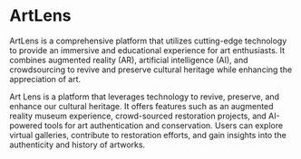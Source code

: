 # ArtLens
ArtLens is a comprehensive platform that utilizes cutting-edge technology to provide an immersive and educational experience for art enthusiasts. It combines augmented reality (AR), artificial intelligence (AI), and crowdsourcing to revive and preserve cultural heritage while enhancing the appreciation of art.

Art Lens is a platform that leverages technology to revive, preserve, and enhance our cultural heritage. It offers features such as an augmented reality museum experience, crowd-sourced restoration projects, and AI-powered tools for art authentication and conservation. Users can explore virtual galleries, contribute to restoration efforts, and gain insights into the authenticity and history of artworks.
